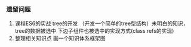 ### 遗留问题
1.  课程ES6的实战 tree的开发 （开发一个简单的tree型结构）未明白的知识，tree的数据被选中 下边子组件也被选中的实现方式(class refs的实现)
2. 整理相关知识点 画一个知识体系框架图
